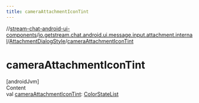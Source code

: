 ```yaml
---
title: cameraAttachmentIconTint
---
```

//[stream-chat-android-ui-components](../../../index.md)/[io.getstream.chat.android.ui.message.input.attachment.internal](../index.md)/[AttachmentDialogStyle](index.md)/[cameraAttachmentIconTint](cameraAttachmentIconTint.md)



# cameraAttachmentIconTint  
[androidJvm]  
Content  
val [cameraAttachmentIconTint](cameraAttachmentIconTint.md): [ColorStateList](https://developer.android.com/reference/kotlin/android/content/res/ColorStateList.html)  



